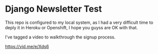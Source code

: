 # Django Newsletter Test  

This repo is configured to my local system, as I had a very difficult time to deply it in Heroku or Openshift, I hope you guyss are OK with that.

I've tagged a video to walkthrough the signup process.

https://vid.me/e/Xds6
